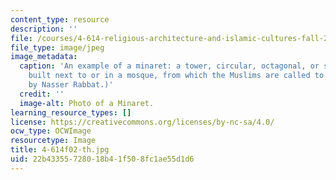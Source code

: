 ```yaml
---
content_type: resource
description: ''
file: /courses/4-614-religious-architecture-and-islamic-cultures-fall-2002/22b43355728018b41f508fc1ae55d1d6_4-614f02-th.jpg
file_type: image/jpeg
image_metadata:
  caption: 'An example of a minaret: a tower, circular, octagonal, or square in section,
    built next to or in a mosque, from which the Muslims are called to prayer. (Image
    by Nasser Rabbat.)'
  credit: ''
  image-alt: Photo of a Minaret.
learning_resource_types: []
license: https://creativecommons.org/licenses/by-nc-sa/4.0/
ocw_type: OCWImage
resourcetype: Image
title: 4-614f02-th.jpg
uid: 22b43355-7280-18b4-1f50-8fc1ae55d1d6
---
```

